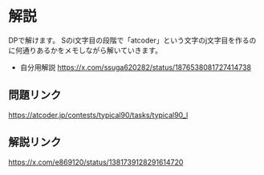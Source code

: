 # 解説
DPで解けます。
Sのi文字目の段階で「atcoder」という文字のj文字目を作るのに何通りあるかをメモしながら解いていきます。

- 自分用解説
https://x.com/ssuga620282/status/1876538081727414738

## 問題リンク
https://atcoder.jp/contests/typical90/tasks/typical90_l

## 解説リンク
https://x.com/e869120/status/1381739128291614720
